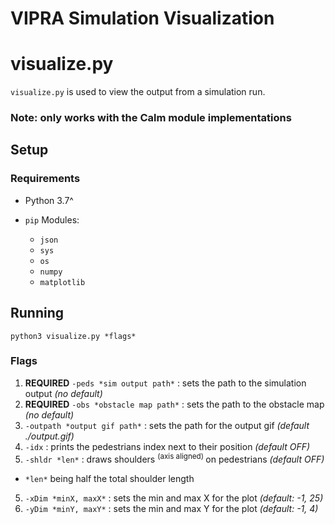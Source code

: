 
# VIPRA Simulation Visualization

# visualize.py

`visualize.py` is used to view the output from a simulation run.

### Note: only works with the Calm module implementations

## Setup

### Requirements

- Python 3.7^

- `pip` Modules:
  - `json`
  - `sys`
  - `os`
  - `numpy`
  - `matplotlib`


## Running

`python3 visualize.py *flags*`

### Flags

1. **REQUIRED** `-peds *sim output path*` : sets the path to the simulation output *(no default)*
2. **REQUIRED** `-obs *obstacle map path*` : sets the path to the obstacle map *(no default)*
3. `-outpath *output gif path*` : sets the path for the output gif *(default ./output.gif)*
3. `-idx` : prints the pedestrians index next to their position *(default OFF)*
4. `-shldr *len*` : draws shoulders <sup> (axis aligned) </sup> on pedestrians *(default OFF)*
- `*len*` being half the total shoulder length
5. `-xDim *minX, maxX*` : sets the min and max X for the plot *(default: -1, 25)*
6. `-yDim *minY, maxY*` : sets the min and max Y for the plot *(default: -1, 4)*
